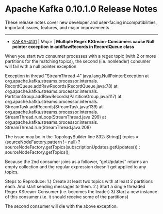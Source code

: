 
<!---
# Licensed to the Apache Software Foundation (ASF) under one
# or more contributor license agreements.  See the NOTICE file
# distributed with this work for additional information
# regarding copyright ownership.  The ASF licenses this file
# to you under the Apache License, Version 2.0 (the
# "License"); you may not use this file except in compliance
# with the License.  You may obtain a copy of the License at
#
#     http://www.apache.org/licenses/LICENSE-2.0
#
# Unless required by applicable law or agreed to in writing, software
# distributed under the License is distributed on an "AS IS" BASIS,
# WITHOUT WARRANTIES OR CONDITIONS OF ANY KIND, either express or implied.
# See the License for the specific language governing permissions and
# limitations under the License.
-->
# Apache Kafka  0.10.1.0 Release Notes

These release notes cover new developer and user-facing incompatibilities, important issues, features, and major improvements.


---

* [KAFKA-4131](https://issues.apache.org/jira/browse/KAFKA-4131) | *Major* | **Multiple Regex KStream-Consumers cause Null pointer exception in addRawRecords in RecordQueue class**

When you start two consumer processes with a regex topic (with 2 or more
partitions for the matching topics), the second (i.e. nonleader) consumer
will fail with a null pointer exception.

Exception in thread "StreamThread-4" java.lang.NullPointerException
                 at org.apache.kafka.streams.processor.internals.
RecordQueue.addRawRecords(RecordQueue.java:78)
                 at org.apache.kafka.streams.processor.internals.
PartitionGroup.addRawRecords(PartitionGroup.java:117)
                 at org.apache.kafka.streams.processor.internals.
StreamTask.addRecords(StreamTask.java:139)
                 at org.apache.kafka.streams.processor.internals.
StreamThread.runLoop(StreamThread.java:299)
                 at org.apache.kafka.streams.processor.internals.
StreamThread.run(StreamThread.java:208)

The issue may be in the TopologyBuilder line 832:
String[] topics = (sourceNodeFactory.pattern != null) ?
sourceNodeFactory.getTopics(subscriptionUpdates.getUpdates()) :
sourceNodeFactory.getTopics();

Because the 2nd consumer joins as a follower, “getUpdates” returns an
empty collection and the regular expression doesn’t get applied to any
topics.

Steps to Reproduce:
1.) Create at least two topics with at least 2 partitions each.  And start sending messages to them.
2.) Start a single threaded Regex KStream-Consumer (i.e. becomes the leader)
3)  Start a new instance of this consumer (i.e. it should receive some of the partitions)

The second consumer will die with the above exception.



